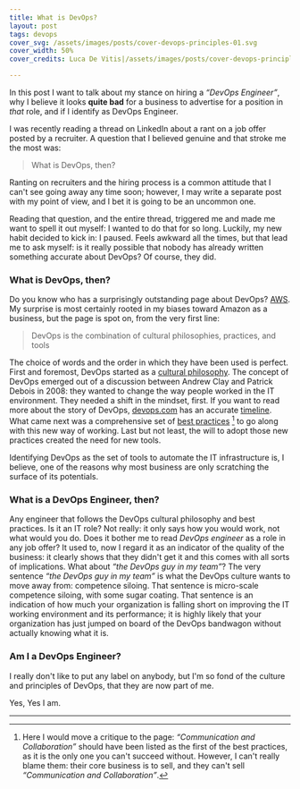 ```yaml
---
title: What is DevOps?
layout: post
tags: devops
cover_svg: /assets/images/posts/cover-devops-principles-01.svg
cover_width: 50%
cover_credits: Luca De Vitis|/assets/images/posts/cover-devops-principles-01.svg 

---
```

In this post I want to talk about my stance on hiring a *<q>DevOps
Engineer</q>*, why I believe it looks **quite bad** for a business to advertise
for a position in *that* role, and if I identify as DevOps Engineer.

<!--more-->

I was recently reading a thread on LinkedIn about a rant on a job offer posted
by a recruiter. A question that I believed genuine and that stroke me the most
was:

> What is DevOps, then?

Ranting on recruiters and the hiring process is a common attitude that I can't
see going away any time soon; however, I may write a separate post with my
point of view, and I bet it is going to be an uncommon one.

Reading that question, and the entire thread, triggered me and made me want to
spell it out myself: I wanted to do that for so long. Luckily, my new habit
decided to kick in: I paused. Feels awkward all the times, but that lead me to
ask myself: is it really possible that nobody has already written something
accurate about DevOps? Of course, they did.

### What is DevOps, then?
Do you know who has a surprisingly outstanding page about DevOps?
[AWS][what-is-devops]. My surprise is most certainly rooted in my biases toward
Amazon as a business, but the page is spot on, from the very first line:

> DevOps is the combination of cultural philosophies, practices, and tools

The choice of words and the order in which they have been used is perfect.
First and foremost, DevOps started as a [cultural
philosophy][devops-cultural-philosophy]. The concept of DevOps emerged out of a
discussion between Andrew Clay and Patrick Debois in 2008: they wanted to
change the way people worked in the IT environment. They needed a shift in the
mindset, first. If you want to read more about the story of DevOps,
[devops.com][devops-com] has an accurate [timeline][the-origin-of-devops]. What
came next was a comprehensive set of [best practices][devops-best-practices]
[^practices] to go along with this new way of working. Last but not least, the
will to adopt those new practices created the need for new tools.

Identifying DevOps as the set of tools to automate the IT infrastructure is, I
believe, one of the reasons why most business are only scratching the surface
of its potentials.

### What is a DevOps Engineer, then?
Any engineer that follows the DevOps cultural philosophy and best practices. Is
it an IT role? Not really: it only says how you would work, not what would you
do. Does it bother me to read *DevOps engineer* as a role in any job offer? It
used to, now I regard it as an indicator of the quality of the business: it
clearly shows that they didn't get it and this comes with all sorts of
implications. What about *<q>the DevOps guy in my team</q>*? The very sentence
*<q>the DevOps guy in my team</q>* is what the DevOps culture wants to move
away from: competence siloing. That sentence is micro-scale competence siloing,
with some sugar coating. That sentence is an indication of how much your
organization is falling short on improving the IT working environment and its
performance; it is highly likely that your organization has just jumped on
board of the DevOps bandwagon without actually knowing what it is.

### Am I a DevOps Engineer?
I really don't like to put any label on anybody, but I'm so fond of the
culture and principles of DevOps, that they are now part of me.

Yes, Yes I am.

---

[^practices]: Here I would move a critique to the page: *<q>Communication and
              Collaboration</q>* should have been listed as the first of the
              best practices, as it is the only one you can't succeed without.
              However, I can't really blame them: their core business is to
              sell, and they can't sell *<q>Communication and
              Collaboration</q>*.

[what-is-devops]: https://aws.amazon.com/devops/what-is-devops/
[devops-cultural-philosophy]: https://aws.amazon.com/devops/what-is-devops/#DevOps_Cultural_Philosophy
[devops-best-practices]: https://aws.amazon.com/devops/what-is-devops/#ci
[devops-com]: https://devops.com
[the-origin-of-devops]: https://devops.com/the-origins-of-devops-whats-in-a-name/
